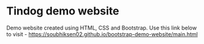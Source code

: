 # Tindog demo website 
Demo website created using HTML, CSS and Bootstrap.
Use this link below to visit -
https://soubhiksen02.github.io/bootstrap-demo-website/main.html
